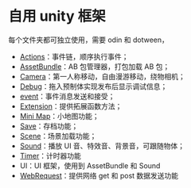 # 自用 unity 框架

每个文件夹都可独立使用，需要 odin 和 dotween，

- [Actions](./文档/ActionChain事件链系统使用说明v1.0.md)：事件链，顺序执行事件；
- [AssetBundle](./文档/AssetBundle%20加载及打包使用说明v1.0.md)：AB 包管理器，打包加载 AB 包；
- [Camera](./文档/相机工具使用说明.md)：第一人称移动，自由漫游移动，绕物相机；
- [Debug](./文档/Debugger调试器使用说明.md)：拖入预制体实现发布后显示调试信息；
- [event](./文档/Event%20Manager使用说明.md)：事件消息发送和接受；
- [Extension](./文档/Extension常用函数扩展使用说明.md)：提供拓展函数方法；
- [Mini Map](./文档/相机工具使用说明.md)：小地图功能；
- [Save](./文档/SaveManager%20存档系统使用说明.md)：存档功能；
- [Scene](./文档/SceneLoader场景加载管理器使用说明.md)：场景加载功能；
- [Sound](./文档/SoundManager%20声音系统使用说明.md)：播放 UI 音、特效音、背景音，可跟随物体；
- [Timer](./文档/Timer计时工具使用说明.md)：计时器功能
- UI：UI 框架，使用到 AssetBundle 和 Sound
- [WebRequest](./文档/WebRequest%20使用说明.md)：提供网络 get 和 post 数据发送功能

